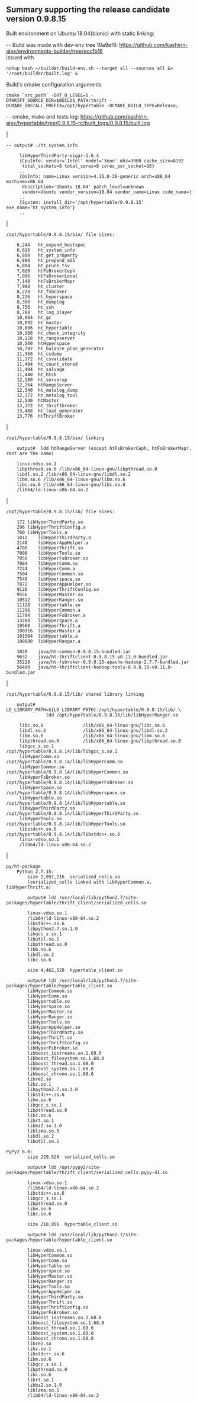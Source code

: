 Summary supporting the release candidate version 0.9.8.15
-
Built environment on Ubuntu 18.04(bionic) with static linking:

   -- Build was made with dev-env tree 10a9ef6: https://github.com/kashirin-alex/environments-builder/tree/ecc1b16  
   issued with 
   	
    nohup bash ~/builder/build-env.sh --target all --sources all &> '/root/builder/built.log' &
    
   Build's cmake configuration arguments
   
    cmake `src_path` -DHT_O_LEVEL=5 -DTHRIFT_SOURCE_DIR=$BUILDS_PATH/thrift -DCMAKE_INSTALL_PREFIX=/opt/hypertable -DCMAKE_BUILD_TYPE=Release;
    
   -- cmake, make and tests log: https://github.com/kashirin-alex/hypertable/tree/0.9.8.15-rc/built_logs/0.9.8.15/built.log
	
|

    -- output# ./ht_system_info

         libHyperThirdParty-sigar-1.6.4
         {CpuInfo: vendor='Intel' model='Xeon' mhz=3900 cache_size=8192
          total_sockets=8 total_cores=8 cores_per_socket=16}
         ..
         {OsInfo: name=Linux version=4.15.0-38-generic arch=x86_64 machine=x86_64
          description='Ubuntu 18.04' patch_level=unknown
          vendor=Ubuntu vendor_version=18.04 vendor_name=Linux code_name=}
         ..
         {System: install_dir='/opt/hypertable/0.9.8.15' exe_name='ht_system_info'}
         ..

|

    /opt/hypertable/0.9.8.15/bin/ file sizes:
	
		6,244	ht_expand_hostspec
		6,616	ht_system_info
		6,800	ht_get_property
		6,800	ht_prepend_md5
		6,804	ht_prune_tsv
		7,020	htFsBrokerCeph
		7,096	htFsBrokerLocal
		7,140	htFsBrokerMapr
		7,988	ht_cluster
		8,228	ht_fsbroker
		8,236	ht_hyperspace
		8,360	ht_dumplog
		8,756	ht_ssh
		8,788	ht_log_player
		10,064	ht_gc
		10,092	ht_master
		10,096	ht_hypertable
		10,108	ht_check_integrity
		10,128	ht_rangeserver
		10,560	htHyperspace
		10,792	ht_balance_plan_generator
		11,368	ht_csdump
		11,372	ht_csvalidate
		11,404	ht_count_stored
		11,404	ht_salvage
		11,440	ht_htck
		12,180	ht_serverup
		12,264	htRangeServer
		12,340	ht_metalog_dump
		12,372	ht_metalog_tool
		12,540	htMaster
		13,372	ht_thriftbroker
		13,468	ht_load_generator
		13,776	htThriftBroker

|

    /opt/hypertable/0.9.8.15/bin/ linking 
    
        output#  ldd htRangeServer (except htFsBrokerCeph, htFsBrokerMapr, rest are the same)
	 
        linux-vdso.so.1	
        libpthread.so.0 /lib/x86_64-linux-gnu/libpthread.so.0
        libdl.so.2 /lib/x86_64-linux-gnu/libdl.so.2
        libm.so.6 /lib/x86_64-linux-gnu/libm.so.6
        libc.so.6 /lib/x86_64-linux-gnu/libc.so.6
        /lib64/ld-linux-x86-64.so.2	

|

    /opt/hypertable/0.9.8.15/lib/ file sizes:
    
		172	libHyperThirdParty.so
		296	libHyperThriftConfig.a
		760	libHyperTools.a
		1012	libHyperThirdParty.a
		2140	libHyperAppHelper.a
		4788	libHyperThrift.so
		7008	libHyperTools.so
		7056	libHyperFsBroker.so
		7084	libHyperComm.so
		7224	libHyperComm.a
		7504	libHyperCommon.so
		7540	libHyperspace.so
		7872	libHyperAppHelper.so
		9120	libHyperThriftConfig.so
		9556	libHyperMaster.so
		10512	libHyperRanger.so
		11128	libHypertable.so
		11296	libHyperCommon.a
		11704	libHyperFsBroker.a
		13288	libHyperspace.a
		19560	libHyperThrift.a
		100916	libHyperMaster.a
		101504	libHypertable.a
		190880	libHyperRanger.a

        1020    java/ht-common-0.9.8.15-bundled.jar
        9632    java/ht-thriftclient-0.9.8.15-v0.11.0-bundled.jar
        35228   java/ht-fsbroker-0.9.8.15-apache-hadoop-2.7.7-bundled.jar
        56400   java/ht-thriftclient-hadoop-tools-0.9.8.15-v0.11.0-bundled.jar

|

    /opt/hypertable/0.9.8.15/lib/ shared library linking
    
        output#  LD_LIBRARY_PATH=${LD_LIBRARY_PATH}:/opt/hypertable/0.9.8.15/lib/ \
                   ldd /opt/hypertable/0.9.8.15/lib/libHyperRanger.so
	
         libc.so.6               /lib/x86_64-linux-gnu/libc.so.6
         libdl.so.2              /lib/x86_64-linux-gnu/libdl.so.2
         libm.so.6               /lib/x86_64-linux-gnu/libm.so.6
         libpthread.so.0         /lib/x86_64-linux-gnu/libpthread.so.0
         libgcc_s.so.1           /opt/hypertable/0.9.8.14/lib/libgcc_s.so.1
         libHyperComm.so         /opt/hypertable/0.9.8.14/lib/libHyperComm.so
         libHyperCommon.so       /opt/hypertable/0.9.8.14/lib/libHyperCommon.so
         libHyperFsBroker.so     /opt/hypertable/0.9.8.14/lib/libHyperFsBroker.so
         libHyperspace.so        /opt/hypertable/0.9.8.14/lib/libHyperspace.so
         libHypertable.so        /opt/hypertable/0.9.8.14/lib/libHypertable.so
         libHyperThirdParty.so   /opt/hypertable/0.9.8.14/lib/libHyperThirdParty.so
         libHyperTools.so        /opt/hypertable/0.9.8.14/lib/libHyperTools.so
         libstdc++.so.6          /opt/hypertable/0.9.8.14/lib/libstdc++.so.6
         linux-vdso.so.1 
         /lib64/ld-linux-x86-64.so.2 

|

    py/ht-package 
        Python 2.7.15:
            size 2,097,216  serialized_cells.so
            (serialized_cells linked with libHyperCommon.a, libHyperThrift.a)
            
            output# ldd /usr/local/lib/python2.7/site-packages/hypertable/thrift_client/serialized_cells.so
	    
            linux-vdso.so.1 
            /lib64/ld-linux-x86-64.so.2 
            libstdc++.so.6               
            libpython2.7.so.1.0          
            libgcc_s.so.1                
            libutil.so.1                
            libpthread.so.0              
            libm.so.6                   
            libdl.so.2                  
            libc.so.6
	        
            size 4,462,528  hypertable_client.so
            
            output# ldd /usr/local/lib/python2.7/site-packages/hypertable/hypertable_client.so
			libHyperCommon.so
			libHyperComm.so
			libHypertable.so
			libHyperspace.so
			libHyperMaster.so
			libHyperRanger.so
			libHyperTools.so
			libHyperAppHelper.so
			libHyperThirdParty.so
			libHyperThrift.so
			libHyperThriftConfig.so
			libHyperFsBroker.so
			libboost_iostreams.so.1.68.0
			libboost_filesystem.so.1.68.0
			libboost_thread.so.1.68.0
			libboost_system.so.1.68.0
			libboost_chrono.so.1.68.0
			libre2.so
			libz.so.1
			libpython2.7.so.1.0
			libstdc++.so.6
			libm.so.6
			libgcc_s.so.1
			libpthread.so.0
			libc.so.6
			librt.so.1
			libbz2.so.1.0
			liblzma.so.5
			libdl.so.2
			libutil.so.1

	PyPy2 6.0:
            size 229,520  serialized_cells.so
	    
            output# ldd /opt/pypy2/site-packages/hypertable/thrift_client/serialized_cells.pypy-41.so
	    
            linux-vdso.so.1  
            /lib64/ld-linux-x86-64.so.2  
            libstdc++.so.6               
            libgcc_s.so.1
            libpthread.so.0
            libm.so.6
            libc.so.6
	        
            size 210,056  hypertable_client.so
            
            output# ldd /usr/local/lib/python2.7/site-packages/hypertable/hypertable_client.so
            
			linux-vdso.so.1
			libHyperCommon.so
			libHyperComm.so
			libHypertable.so
			libHyperspace.so
			libHyperMaster.so
			libHyperRanger.so
			libHyperTools.so
			libHyperAppHelper.so
			libHyperThirdParty.so
			libHyperThrift.so
			libHyperThriftConfig.so
			libHyperFsBroker.so
			libboost_iostreams.so.1.68.0
			libboost_filesystem.so.1.68.0
			libboost_thread.so.1.68.0
			libboost_system.so.1.68.0
			libboost_chrono.so.1.68.0
			libre2.so
			libz.so.1
			libstdc++.so.6
			libm.so.6
			libgcc_s.so.1
			libpthread.so.0
			libc.so.6
			librt.so.1
			libbz2.so.1.0
			liblzma.so.5
			/lib64/ld-linux-x86-64.so.2

 
 
  
